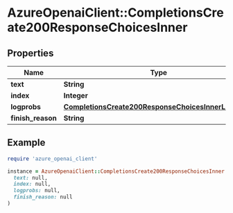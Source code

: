 # AzureOpenaiClient::CompletionsCreate200ResponseChoicesInner

## Properties

| Name | Type | Description | Notes |
| ---- | ---- | ----------- | ----- |
| **text** | **String** |  | [optional] |
| **index** | **Integer** |  | [optional] |
| **logprobs** | [**CompletionsCreate200ResponseChoicesInnerLogprobs**](CompletionsCreate200ResponseChoicesInnerLogprobs.md) |  | [optional] |
| **finish_reason** | **String** |  | [optional] |

## Example

```ruby
require 'azure_openai_client'

instance = AzureOpenaiClient::CompletionsCreate200ResponseChoicesInner.new(
  text: null,
  index: null,
  logprobs: null,
  finish_reason: null
)
```

